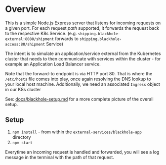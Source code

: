 
# Overview

This is a simple Node.js Express server that listens for incoming requests on a given port. 
For each request _path_ supported, it forwards the request back to the respective K8s Service. 
(e.g. `shipping.blackhole-external:8080/shipment` forwards to `shipping.blackhole-access:80/shipment` Service)

The intent is to simulate an application/service external from the Kubernetes cluster that needs to then 
communicate with services within the cluster - for example an Application Load Balancer service.

Note that the forward-to endpoint is via HTTP port 80. That is where the `/etc/hosts` file comes into play, once again resolving
the DNS lookup to your local host machine. Additionally, we need an associated `Ingress` object in our K8s cluster

See: [docs/blackhole-setup.md](../../docs/blackhole-setup.md) for a more complete picture of the overall setup.

## Setup

1. `npm install` - from within the `external-services/blackhole-app` directory
2. `npm start`

Everytime an incoming request is handled and forwarded, you will see a log message in the terminal with the path of that
request.